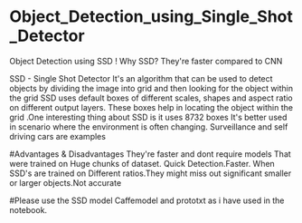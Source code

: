 # Object_Detection_using_Single_Shot_Detector
Object Detection using SSD ! Why SSD? They're faster compared to CNN 

SSD - Single Shot Detector
  It's an algorithm that can be used to detect objects by dividing the image into grid and then looking for the object within the grid 
  SSD uses default boxes of different scales, shapes and aspect ratio on different output layers.
  These boxes help in locating the object within the grid .One interesting thing about SSD is it uses 8732 boxes 
  It's better used in scenario where the environment is often changing. Surveillance and self driving cars are examples

#Advantages & Disadvantages
  They're faster and dont require models That were trained on Huge chunks of dataset. Quick Detection.Faster.
  When SSD's are trained on Different ratios.They might miss out significant smaller or larger objects.Not accurate

#Please use the SSD model Caffemodel and prototxt as i have used in the notebook.
  
